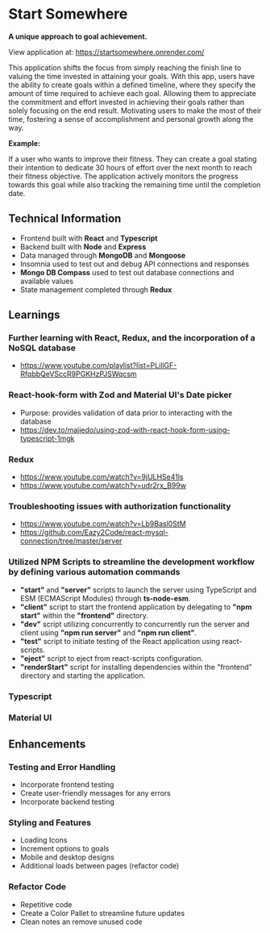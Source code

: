 # Start Somewhere

__A unique approach to goal achievement.__

View application at: https://startsomewhere.onrender.com/

This application shifts the focus from simply reaching the finish line to valuing the time invested in attaining your goals. With this app, users have the ability to create goals within a defined timeline, where they specify the amount of time required to achieve each goal. Allowing them to appreciate the commitment and effort invested in achieving their goals rather than solely focusing on the end result. Motivating users to make the most of their time, fostering a sense of accomplishment and personal growth along the way.

__Example:__

If a user who wants to improve their fitness. They can create a goal stating their intention to dedicate 30 hours of effort over the next month to reach their fitness objective. The application actively monitors the progress towards this goal while also tracking the remaining time until the completion date.


## Technical Information
- Frontend built with __React__ and __Typescript__
- Backend built with __Node__ and __Express__
- Data managed through __MongoDB__ and __Mongoose__
- Insomnia used to test out and debug API connections and responses
- __Mongo DB Compass__ used to test out database connections and available values
- State management completed through __Redux__

## Learnings
### Further learning with React, Redux, and the incorporation of a NoSQL database
- https://www.youtube.com/playlist?list=PLillGF-RfqbbQeVSccR9PGKHzPJSWqcsm
### React-hook-form with Zod and Material UI's Date picker
- Purpose: provides validation of data prior to interacting with the database
- https://dev.to/majiedo/using-zod-with-react-hook-form-using-typescript-1mgk 
### Redux
- https://www.youtube.com/watch?v=9jULHSe41ls
- https://www.youtube.com/watch?v=udr2rx_B99w
### Troubleshooting issues with authorization functionality
- https://www.youtube.com/watch?v=Lb9Basl0StM
- https://github.com/Eazy2Code/react-mysql-connection/tree/master/server
### Utilized NPM Scripts to streamline the development workflow by defining various automation commands
- __"start"__ and __"server"__ scripts to launch the server using TypeScript and ESM (ECMAScript Modules) through __ts-node-esm__.
- __"client"__ script to start the frontend application by delegating to __"npm start"__ within the __"frontend"__ directory.
- __"dev"__ script utilizing concurrently to concurrently run the server and client using __"npm run server"__ and __"npm run client"__.
- __"test"__ script to initiate testing of the React application using react-scripts.
- __"eject"__ script to eject from react-scripts configuration.
- __"renderStart"__ script for installing dependencies within the "frontend" directory and starting the application.
### Typescript
### Material UI


## Enhancements
### Testing and Error Handling
- Incorporate frontend testing
- Create user-friendly messages for any errors
- Incorporate backend testing

### Styling and Features
- Loading Icons
- Increment options to goals
- Mobile and desktop designs
- Additional loads between pages (refactor code)

### Refactor Code
- Repetitive code
- Create a Color Pallet to streamline future updates
- Clean notes an remove unused code


